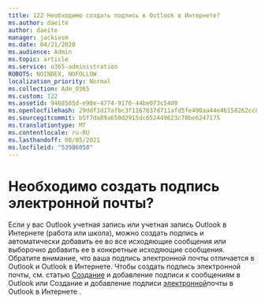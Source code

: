 ```yaml
---
title: 122 Необходимо создать подпись в Outlook в Интернете?
ms.author: daeite
author: daeite
manager: jackiesm
ms.date: 04/21/2020
ms.audience: Admin
ms.topic: article
ms.service: o365-administration
ROBOTS: NOINDEX, NOFOLLOW
localization_priority: Normal
ms.collection: Adm_O365
ms.custom: 122
ms.assetid: 9468585d-e98e-4774-9176-44be073c54d0
ms.openlocfilehash: 29ddf1d17afbc3f1167637d711afd5fe490aa44e4b158262cc891f0632c81c8c
ms.sourcegitcommit: b5f7da89a650d2915dc652449623c78be6247175
ms.translationtype: MT
ms.contentlocale: ru-RU
ms.lasthandoff: 08/05/2021
ms.locfileid: "53986058"
---
```

# <a name="need-to-create-an-email-signature"></a>Необходимо создать подпись электронной почты?

Если у вас Outlook учетная запись или учетная запись Outlook в Интернете (работа или школа), можно создать подпись и автоматически добавить ее во все исходяющие сообщения или выборочно добавить ее в конкретные исходяющие сообщения. Обратите внимание, что ваша подпись электронной почты отличается в Outlook и Outlook в Интернете. Чтобы создать подпись электронной почты, см. статью [Создание](https://support.office.com/article/8ee5d4f4-68fd-464a-a1c1-0e1c80bb27f2.aspx) и добавление подписи к сообщениям в Outlook или Создание и добавление подписи [электронной](https://support.office.com/article/5ff9dcfd-d3f1-447b-b2e9-39f91b074ea3.aspx)почты в Outlook в Интернете .

